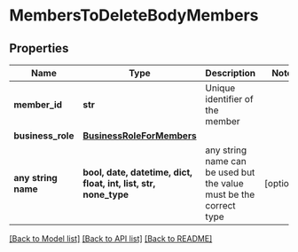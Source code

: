 # MembersToDeleteBodyMembers


## Properties
Name | Type | Description | Notes
------------ | ------------- | ------------- | -------------
**member_id** | **str** | Unique identifier of the member | 
**business_role** | [**BusinessRoleForMembers**](BusinessRoleForMembers.md) |  | 
**any string name** | **bool, date, datetime, dict, float, int, list, str, none_type** | any string name can be used but the value must be the correct type | [optional]

[[Back to Model list]](../README.md#documentation-for-models) [[Back to API list]](../README.md#documentation-for-api-endpoints) [[Back to README]](../README.md)


